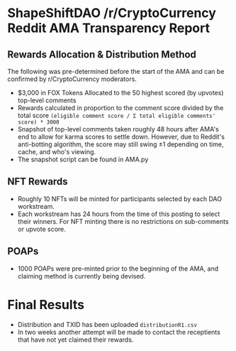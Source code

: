 # ShapeShiftDAO /r/CryptoCurrency Reddit AMA Transparency Report

## Rewards Allocation & Distribution Method

The following was pre-determined before the start of the AMA and can be confirmed by r/CryptoCurrency moderators. 

- $3,000 in FOX Tokens Allocated to the 50 highest scored (by upvotes) top-level comments
- Rewards calculated in proportion to the comment score divided by the total score
`(eligible comment score / Σ total eligible comments' score) * 3000`
- Snapshot of top-level comments taken roughly 48 hours after AMA's end to allow for karma scores to settle down. However, due to Reddit's anti-botting algorithm, the score may still swing ±1 depending on time, cache, and who's viewing.
- The snapshot script can be found in AMA.py

## NFT Rewards

- Roughly 10 NFTs will be minted for participants selected by each DAO workstream.
- Each workstream has 24 hours from the time of this posting to select their winners. For NFT minting there is no restrictions on sub-comments or upvote score.

## POAPs

- 1000 POAPs were pre-minted prior to the beginning of the AMA, and claiming method is currently being devised.

# Final Results

- Distribution and TXID has been uploaded `distributionR1.csv`
- In two weeks another attempt will be made to contact the receptients that have not yet claimed their rewards. 
